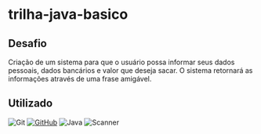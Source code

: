 # trilha-java-basico

## Desafio
Criação de um sistema para que o usuário possa informar seus dados pessoais, dados bancários e valor que deseja sacar. O sistema retornará as informações através de uma frase amigável.

## Utilizado
![Git](https://img.shields.io/badge/Git-131313.svg?style=for-the-badge&logo=git)
[![GitHub](https://img.shields.io/badge/GitHub-131313?style=for-the-badge&logo=github&logoColor=30A3DC)](https://docs.github.com/)
![Java](https://img.shields.io/badge/java-131313.svg?style=for-the-badge&logo=openjdk&logoColor=java)
![Scanner](https://img.shields.io/badge/scanner-131313.svg?style=for-the-badge&logo=scanner&logoColor=scanner)
